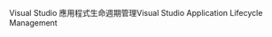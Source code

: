 <span data-ttu-id="c83a6-101">Visual Studio 應用程式生命週期管理</span><span class="sxs-lookup"><span data-stu-id="c83a6-101">Visual Studio Application Lifecycle Management</span></span>
